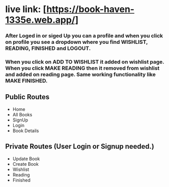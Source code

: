 # live link: [https://book-haven-1335e.web.app/]

### After Loged in or siged Up you can a profile and when you click on profile you see a dropdown where you find WISHLIST, READING, FINISHED and LOGOUT.

### When you click on ADD TO WISHLIST it added on wishlist page. When you click MAKE READING then it removed from wishlist and added on reading page. Same working functionality like MAKE FINISHED.

## Public Routes

- Home
- All Books
- SignUp
- Login
- Book Details

## Private Routes (User Login or Signup needed.)

- Update Book
- Create Book
- Wishlist
- Reading
- Finished
